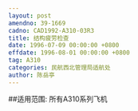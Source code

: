 ```yaml
---
layout: post
amendno: 39-1669
cadno: CAD1992-A310-03R3
title: 结构疲劳检查
date: 1996-07-09 00:00:00 +0800
effdate: 1996-08-01 00:00:00 +0800
tag: A310
categories: 民航西北管理局适航处
author: 陈岳亭
---
```


##适用范围:
所有A310系列飞机


